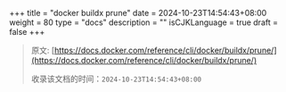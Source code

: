 +++
title = "docker buildx prune"
date = 2024-10-23T14:54:43+08:00
weight = 80
type = "docs"
description = ""
isCJKLanguage = true
draft = false
+++

> 原文: [https://docs.docker.com/reference/cli/docker/buildx/prune/](https://docs.docker.com/reference/cli/docker/buildx/prune/)
>
> 收录该文档的时间：`2024-10-23T14:54:43+08:00`
